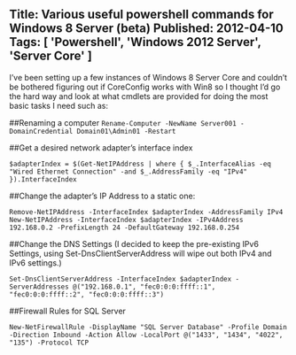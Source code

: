 Title: Various useful powershell commands for Windows 8 Server (beta)
Published: 2012-04-10
Tags: [ 'Powershell', 'Windows 2012 Server', 'Server Core' ]
---
I’ve been setting up a few instances of Windows 8 Server Core and couldn’t be bothered figuring out if CoreConfig works with Win8 so I thought I’d go the hard way and look at what cmdlets are provided for doing the most basic tasks I need such as:

##Renaming a computer
`Rename-Computer -NewName Server001 -DomainCredential Domain01\Admin01 -Restart`
 

##Get a desired network adapter’s interface index

`$adapterIndex = $(Get-NetIPAddress | where { $_.InterfaceAlias -eq "Wired Ethernet Connection" -and $_.AddressFamily -eq "IPv4" }).InterfaceIndex`

##Change the adapter’s IP Address to a static one:

`Remove-NetIPAddress -InterfaceIndex $adapterIndex -AddressFamily IPv4`
`New-NetIPAddress -InterfaceIndex $adapterIndex -IPv4Address 192.168.0.2 -PrefixLength 24 -DefaultGateway 192.168.0.254`

##Change the DNS Settings (I decided to keep the pre-existing IPv6 Settings, using Set-DnsClientServerAddress will wipe out both IPv4 and IPv6 settings.)

`Set-DnsClientServerAddress -InterfaceIndex $adapterIndex -ServerAddresses @("192.168.0.1", "fec0:0:0:ffff::1", "fec0:0:0:ffff::2", "fec0:0:0:ffff::3")`

##Firewall Rules for SQL Server

`New-NetFirewallRule -DisplayName "SQL Server Database" -Profile Domain -Direction Inbound -Action Allow -LocalPort @("1433", "1434", "4022", "135") -Protocol TCP`
 